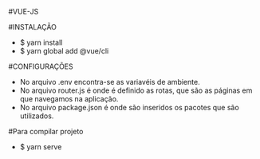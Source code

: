 #VUE-JS

#INSTALAÇÃO
- $ yarn install
- $ yarn global add @vue/cli

#CONFIGURAÇÕES

- No arquivo .env encontra-se as variavéis de ambiente.
- No arquivo router.js é onde é definido as rotas, que são as páginas em que navegamos na aplicação.
- No arquivo package.json é onde são inseridos os pacotes que são utilizados.

#Para compilar projeto
- $ yarn serve

